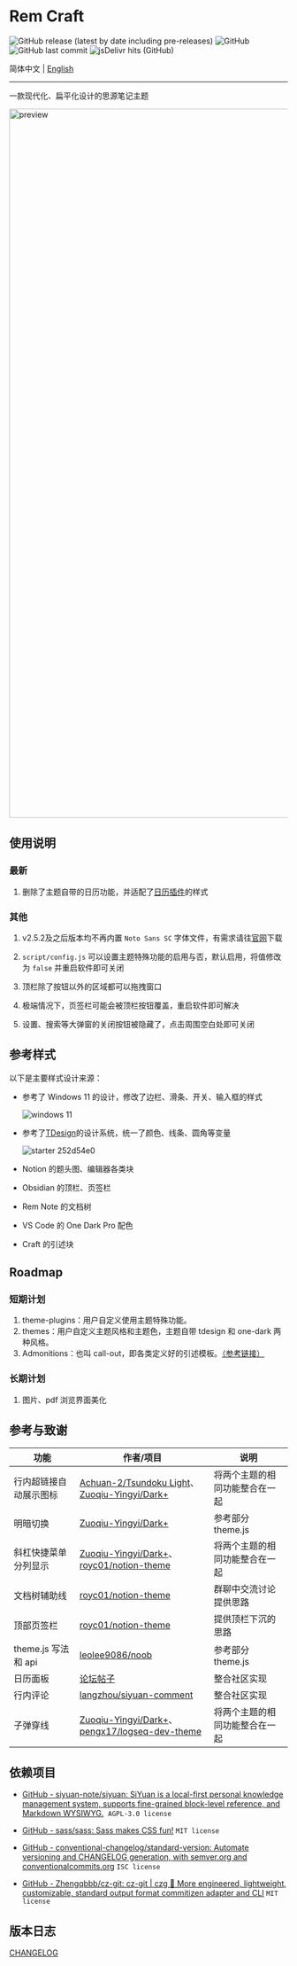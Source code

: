 # Rem Craft

![GitHub release (latest by date including pre-releases)](https://img.shields.io/github/release/svchord/Rem-Craft?include_prereleases)
![GitHub](https://img.shields.io/github/license/svchord/Rem-Craft)
![GitHub last commit](https://img.shields.io/github/last-commit/svchord/Rem-Craft)
![jsDelivr hits (GitHub)](https://img.shields.io/jsdelivr/gh/hy/svchord/Rem-Craft?label=hits)

简体中文 \| [English](README_en_US.md)

---

一款现代化、扁平化设计的思源笔记主题

<img width="1280" alt="preview" src="https://user-images.githubusercontent.com/61345763/203089325-75a4d1c7-9b59-43a1-b98d-9c1bb0dcd63e.png">

## 使用说明

### 最新

1. 删除了主题自带的日历功能，并适配了[日历插件](https://github.com/svchord/siyuan-arco-calendar)的样式

### 其他

1. v2.5.2及之后版本均不再内置 `Noto Sans SC` 字体文件，有需求请往[官网](https://fonts.google.com/noto/specimen/Noto+Sans+SC)下载

2. `script/config.js` 可以设置主题特殊功能的启用与否，默认启用，将值修改为 `false` 并重启软件即可关闭

3. 顶栏除了按钮以外的区域都可以拖拽窗口

4. 极端情况下，页签栏可能会被顶栏按钮覆盖，重启软件即可解决

5. 设置、搜索等大弹窗的关闭按钮被隐藏了，点击周围空白处即可关闭

## 参考样式

以下是主要样式设计来源：

- 参考了 Windows 11 的设计，修改了边栏、滑条、开关、输入框的样式
  
  ![windows 11](https://docs.microsoft.com/en-us/windows/apps/design/signature-experiences/images/color_light_controls_940.png)

- 参考了[TDesign](https://tdesign.tencent.com/)的设计系统，统一了颜色、线条、圆角等变量
  
  ![starter 252d54e0](https://user-images.githubusercontent.com/61345763/176590115-93fa2d29-a975-4a89-904c-6ba94295d3ee.png)

- Notion 的题头图、编辑器各类块

- Obsidian 的顶栏、页签栏

- Rem Note 的文档树

- VS Code 的 One Dark Pro 配色

- Craft 的引述块

## Roadmap

### 短期计划

1. theme-plugins：用户自定义使用主题特殊功能。
2. themes：用户自定义主题风格和主题色，主题自带 tdesign 和 one-dark 两种风格。
3. Admonitions：也叫 call-out，即各类定义好的引述模板。[（参考链接）](https://squidfunk.github.io/mkdocs-material/reference/admonitions/)

### 长期计划

1. 图片、pdf 浏览界面美化

## 参考与致谢

| 功能                   | 作者/项目                                                                                                                                                           | 说明                           |
| ---------------------- | ------------------------------------------------------------------------------------------------------------------------------------------------------------------- | ------------------------------ |
| 行内超链接自动展示图标 | [Achuan-2/Tsundoku Light](https://github.com/Achuan-2/siyuan-themes-tsundoku-light)、[Zuoqiu-Yingyi/Dark+](https://github.com/Zuoqiu-Yingyi/siyuan-theme-dark-plus) | 将两个主题的相同功能整合在一起 |
| 明暗切换               | [Zuoqiu-Yingyi/Dark+](https://github.com/Zuoqiu-Yingyi/siyuan-theme-dark-plus)                                                                                      | 参考部分 theme.js              |
| 斜杠快捷菜单分列显示   | [Zuoqiu-Yingyi/Dark+](https://github.com/Zuoqiu-Yingyi/siyuan-theme-dark-plus)、[royc01/notion-theme](https://github.com/royc01/notion-theme)                       | 将两个主题的相同功能整合在一起 |
| 文档树辅助线           | [royc01/notion-theme](https://github.com/royc01/notion-theme)                                                                                                       | 群聊中交流讨论提供思路         |
| 顶部页签栏             | [royc01/notion-theme](https://github.com/royc01/notion-theme)                                                                                                       | 提供顶栏下沉的思路             |
| theme.js 写法和 api    | [leolee9086/noob](https://github.com/leolee9086/noob)                                                                                                               | 参考部分 theme.js              |
| 日历面板               | [论坛帖子](https://ld246.com/article/1662969146166)                                                                                                                 | 整合社区实现                   |
| 行内评论               | [langzhou/siyuan-comment](https://github.com/langzhou/siyuan-note/tree/main/siyuan-comment)                                                                         | 整合社区实现                   |
| 子弹穿线               | [Zuoqiu-Yingyi/Dark+](https://github.com/Zuoqiu-Yingyi/siyuan-theme-dark-plus)、[pengx17/logseq-dev-theme](https://github.com/pengx17/logseq-dev-theme)             | 将两个主题的相同功能整合在一起 |

## 依赖项目

- [GitHub - siyuan-note/siyuan: SiYuan is a local-first personal knowledge management system, supports fine-grained block-level reference, and Markdown WYSIWYG.](https://github.com/siyuan-note/siyuan)  `AGPL-3.0 license`

- [GitHub - sass/sass: Sass makes CSS fun!](https://github.com/sass/sass) `MIT license`

- [GitHub - conventional-changelog/standard-version: Automate versioning and CHANGELOG generation, with semver.org and conventionalcommits.org](https://github.com/conventional-changelog/standard-version) `ISC license`

- [GitHub - Zhengqbbb/cz-git: cz-git | czg 🔨 More engineered, lightweight, customizable, standard output format commitizen adapter and CLI](https://github.com/Zhengqbbb/cz-git) `MIT license`

## 版本日志

[CHANGELOG](CHANGELOG.md)
